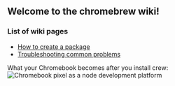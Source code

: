 ## Welcome to the chromebrew wiki!

### List of wiki pages
* [How to create a package](https://github.com/skycocker/chromebrew/wiki/Creating-a-package)
* [Troubleshooting common problems](https://github.com/skycocker/chromebrew/wiki/Troubleshooting-common-problems)

What your Chromebook  becomes after you install crew:
![Chromebook pixel as a node development platform](https://pbs.twimg.com/media/CZNsl0NWEAEE_Jf.jpg:large)
